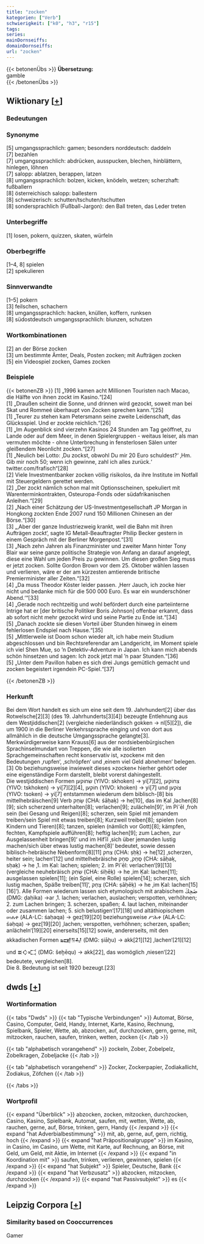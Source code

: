```yaml
---
title: "zocken"
kategorien: ["Verb"]
schwierigkeit: ["k0", "h3", "r15"]
tags:
series:
mainDornseiffs:
domainDornseiffs:
url: "zocken"
---
```


{{< betonenÜbs >}}
**Übersetzung:**  
gamble  
{{< /betonenÜbs >}}

## Wiktionary [[+](https://de.wiktionary.org/wiki/zocken)]

### Bedeutungen

### Synonyme
[5] umgangssprachlich: gamen; besonders norddeutsch: daddeln  
[7] bezahlen  
[7] umgangssprachlich: abdrücken, ausspucken, blechen, hinblättern, hinlegen, löhnen  
[7] salopp: ablatzen, berappen, latzen  
[8] umgangssprachlich: bolzen, kicken, knödeln, wetzen; scherzhaft: fußballern  
[8] österreichisch salopp: ballestern  
[8] schweizerisch: schutten/tschuten/tschutten  
[8] sondersprachlich (Fußball-Jargon): den Ball treten, das Leder treten  

### Unterbegriffe
[1] losen, pokern, quizzen, skaten, würfeln  

### Oberbegriffe
[1–4, 8] spielen  
[2] spekulieren  

### Sinnverwandte
[1–5] pokern  
[3] feilschen, schachern  
[8] umgangssprachlich: hacken, knüllen, koffern, runksen  
[8] südostdeutsch umgangssprachlich: blunzen, schutzen  

### Wortkombinationen
[2] an der Börse zocken  
[3] um bestimmte Ämter, Deals, Posten zocken; mit Aufträgen zocken  
[5] ein Videospiel zocken, Games zocken  

### Beispiele
{{< betonenZB >}}
[1] „1996 kamen acht Millionen Touristen nach Macao, die Hälfte von ihnen zockt im Kasino.“[24]  
[1] „Draußen scheint die Sonne, und drinnen wird gezockt, soweit man bei Skat und Rommeé überhaupt von Zocken sprechen kann.“[25]  
[1] „Teurer zu stehen kam Petersmann seine zweite Leidenschaft, das Glücksspiel. Und er zockte reichlich.“[26]  
[1] „Im Augenblick sind vierzehn Kasinos 24 Stunden am Tag geöffnet, zu Lande oder auf dem Meer, in denen Spielergruppen - weitaus leiser, als man vermuten möchte - ohne Unterbrechung in fensterlosen Sälen unter gleißendem Neonlicht zocken.“[27]  
[1] „Neulich bei Lotto: ‚Du zockst, obwohl Du mir 20 Euro schuldest?‘ ‚Hm. Gib mir noch 50; wenn ich gewinne, zahl ich alles zurück.‘ twitter.com/frafisch“[28]  
[2] Viele Investmentbanker zocken völlig risikolos, da ihre Institute im Notfall mit Steuergeldern gerettet werden.  
[2] „Der zockt nämlich schon mal mit Optionsscheinen, spekuliert mit Warenterminkontrakten, Osteuropa-Fonds oder südafrikanischen Anleihen.“[29]  
[2] „Nach einer Schätzung der US-Investmentgesellschaft JP Morgan in Hongkong zockten Ende 2007 rund 150 Millionen Chinesen an der Börse.“[30]  
[3] „‚Aber der ganze Industriezweig krankt, weil die Bahn mit ihren Aufträgen zockt‘, sagte IG Metall-Beauftragter Philip Becker gestern in einem Gespräch mit der Berliner Morgenpost.“[31]  
[3] „Nach zehn Jahren als Finanzminister und zweiter Mann hinter Tony Blair war seine ganze politische Strategie von Anfang an darauf angelegt, diese eine Wahl um jeden Preis zu gewinnen. Um diesen großen Sieg muss er jetzt zocken. Sollte Gordon Brown vor dem 25. Oktober wählen lassen und verlieren, wäre er der am kürzesten amtierende britische Premierminister aller Zeiten.“[32]  
[4] „Da muss Theodor Köster leider passen. ‚Herr Jauch, ich zocke hier nicht und bedanke mich für die 500 000 Euro. Es war ein wunderschöner Abend.‘“[33]  
[4] „Gerade noch rechtzeitig und wohl befördert durch eine parteiinterne Intrige hat er [der britische Politiker Boris Johnson] offenbar erkannt, dass ab sofort nicht mehr gezockt wird und seine Partie zu Ende ist.“[34]  
[5] „Danach zockte sie diesen Vorteil über Stunden hinweg in einem fehlerlosen Endspiel nach Hause.“[35]  
[5] „Mittlerweile ist Doom schon wieder alt, ich habe mein Studium abgeschlossen und bin Rechtsreferendar am Landgericht, im Moment spiele ich viel Shen Mue, so ’n Detektiv-Adventure in Japan. Ich kann mich abends schön hinsetzen und sagen: Ich zock jetzt mal ’n paar Stunden.“[36]  
[5] „Unter dem Pavillon haben es sich drei Jungs gemütlich gemacht und zocken begeistert irgendein PC-Spiel.“[37]  

{{< /betonenZB >}}
### Herkunft
Bei dem Wort handelt es sich um eine seit dem 19. Jahrhundert[2] über das Rotwelsche[2][3] (des 19. Jahrhunderts[3][4]) bezeugte Entlehnung aus dem Westjiddischen[2] (vergleiche niederländisch gokken → nl[5][2]), die um 1900 in die Berliner Verkehrssprache einging und von dort aus allmählich in die deutsche Umgangssprache gelangte[3].  
Merkwürdigerweise kann Krauss[6] aus der nordsiebenbürgischen Sprachinselmundart von Treppen, die wie alle isolierten Sprachgemeinschaften recht konservativ ist, »zocken« mit den Bedeutungen ‚rupfen‘, ‚schröpfen‘ und ‚einem viel Geld abnehmen‘ belegen.[3] Ob beziehungsweise inwieweit dieses »zocken« hierher gehört oder eine eigenständige Form darstellt, bleibt vorerst dahingestellt.  
Die westjiddischen Formen שׂחוֹקען‎ (YIVO: skhoken) → yi[7][2], צחוֹקען‎ (YIVO: tskhoken) → yi[7][2][4], חוֹקען‎ (YIVO: khoken) → yi[7] und צוֹקען‎ (YIVO: tsoken) → yi[7] entstammen wiederum dem biblisch-[8] bis mittelhebräischen[9] Verb שָׂחַק‎ (CHA: śāḥaḳ) → he[10], das im Ḳal ‚lachen[8][9]; sich scherzend unterhalten[8]; verlachen[9]; zulächeln[9]‘, im Piʿʿēl ‚froh sein (bei Gesang und Reigen)[8]; scherzen, sein Spiel mit jemandem treiben/sein Spiel mit etwas treiben[8]; Kurzweil treiben[8]; spielen (von Kindern und Tieren)[8]; tanzen, spielen (nämlich vor Gott)[8]; kämpfen, fechten, Kampfspiele aufführen[8]; heftig lachen[9]; zum Lachen, zur Ausgelassenheit bringen[9]‘ und im Hifʿīl ‚sich über jemanden lustig machen/sich über etwas lustig machen[8]‘ bedeutet, sowie dessen biblisch-hebräische Nebenform[8][11] צחק‎ (CHA: ṣḥḳ) → he[12] ‚scherzen, heiter sein; lachen‘[12] und mittelhebräische סָחַק, סְחַק‎ (CHA: sāḥaḳ, sḥaḳ) → he ‚1. im Ḳal: lachen; spielen; 2. im Piʿʿēl: verlachen‘[9][13] (vergleiche neuhebräisch שִׂחֵק‎ (CHA: śiḥēḳ) → he ‚im Ḳal: lachen[11]; ausgelassen spielen[11]; (ein Spiel, eine Rolle) spielen[14]; scherzen, sich lustig machen, Späße treiben[11]‘, צָחַק‎ (CHA: ṣāḥēḳ) → he ‚im Ḳal: lachen[15][16]‘). Alle Formen wiederum lassen sich etymologisch mit arabischem ضَحِكَ‎ (DMG: ḍaḥika) →ar ‚1. lachen; verlachen, auslachen; verspotten, verhöhnen; 2. zum Lachen bringen; 3. scherzen, spaßen; 4. laut lachen, miteinander oder zusammen lachen; 5. sich belustigen‘[17][18] und altäthiopischem ሠሐቀ (ALA-LC: śaḥaqa) → gez[19][20]  beziehungsweise ሥሕቀ (ALA-LC: śəḥqa) → gez[19][20] ‚lachen; verspotten, verhöhnen; scherzen, spaßen; anlächeln‘[19][20] einerseits[15][12] sowie, andererseits, mit den akkadischen Formen 𒍢𒀀𒄷 (DMG: ṣiāḫu) → akk[21][12] ‚lachen‘[21][12] und 𒊺𒄭𒄣 (DMG: šeḫēqu) → akk[22], das womöglich ‚niesen‘[22] bedeutete, vergleichen[8].  
Die 8. Bedeutung ist seit 1920 bezeugt.[23]  



## dwds [[+](https://www.dwds.de/wb/zocken)]

### Wortinformation
{{< tabs "Dwds" >}}
{{< tab "Typische Verbindungen" >}}
Automat, Börse, Casino, Computer, Geld, Handy, Internet, Karte, Kasino, Rechnung, Spielbank, Spieler, Wette, ab, abzocken, auf, durchzocken, gern, gerne, mit, mitzocken, rauchen, saufen, trinken, wetten, zocken
{{< /tab >}}

{{< tab "alphabetisch vorangehend" >}}
zockeln, Zober, Zobelpelz, Zobelkragen, Zobeljacke
{{< /tab >}}

{{< tab "alphabetisch vorangehend" >}}
Zocker, Zockerpapier, Zodiakallicht, Zodiakus, Zöfchen
{{< /tab >}}

{{< /tabs >}}

### Wortprofil
{{< expand "Überblick" >}} abzocken, zocken, mitzocken, durchzocken, Casino, Kasino, Spielbank, Automat, saufen, mit, wetten, Wette, ab, rauchen, gerne, auf, Börse, trinken, gern, Handy {{< /expand >}}
{{< expand "hat Adverbialbestimmung" >}} mit, ab, gerne, auf, gern, richtig, hoch {{< /expand >}}
{{< expand "hat Präpositionalgruppe" >}} im Kasino, in Casino, im Casino, um Wette, mit Karte, auf Rechnung, an Börse, mit Geld, um Geld, mit Aktie, im Internet {{< /expand >}}
{{< expand "in Koordination mit" >}} saufen, trinken, verlieren, gewinnen, spielen {{< /expand >}}
{{< expand "hat Subjekt" >}} Spieler, Deutsche, Bank {{< /expand >}}
{{< expand "hat Verbzusatz" >}} abzocken, mitzocken, durchzocken {{< /expand >}}
{{< expand "hat Passivsubjekt" >}} es {{< /expand >}}

## Leipzig Corpora [[+](https://corpora.uni-leipzig.de/en/res?word=zocken&corpusId=deu_newscrawl-public_2018)]


### Similarity based on Cooccurrences
Gamer

